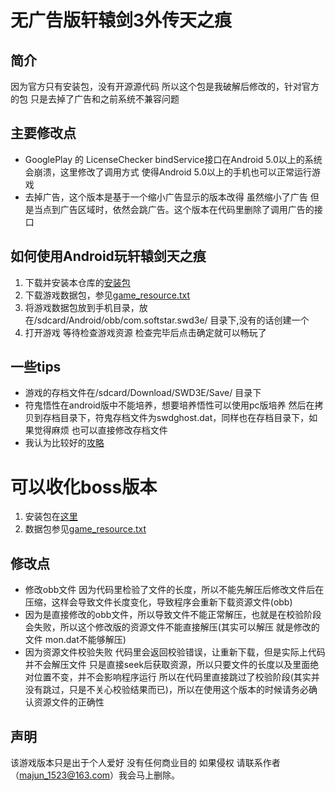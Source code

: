 # 无广告版轩辕剑3外传天之痕
## 简介
因为官方只有安装包，没有开源源代码 所以这个包是我破解后修改的，针对官方的包 只是去掉了广告和之前系统不兼容问题   



## 主要修改点

- GooglePlay 的 LicenseChecker bindService接口在Android 5.0以上的系统会崩溃，这里修改了调用方式 使得Android 5.0以上的手机也可以正常运行游戏
- 去掉广告，这个版本是基于一个缩小广告显示的版本改得 虽然缩小了广告 但是当点到广告区域时，依然会跳广告。这个版本在代码里删除了调用广告的接口


## 如何使用Android玩轩辕剑天之痕
1. 下载并安装本仓库的[安装包](./310_Big5_Newdata.apk)
2. 下载游戏数据包，参见[game_resource.txt](./game_resource.txt)
3. 将游戏数据包放到手机目录，放在/sdcard/Android/obb/com.softstar.swd3e/ 目录下,没有的话创建一个
4. 打开游戏 等待检查游戏资源 检查完毕后点击确定就可以畅玩了

## 一些tips
- 游戏的存档文件在/sdcard/Download/SWD3E/Save/ 目录下
- 符鬼悟性在android版中不能培养，想要培养悟性可以使用pc版培养 然后在拷贝到存档目录下，符鬼存档文件为swdghost.dat，同样也在存档目录下，如果觉得麻烦 也可以直接修改存档文件
- 我认为比较好的[攻略](http://fanhsu.blog.163.com/blog/static/375791632011018111059509/)


# 可以收化boss版本
1. 安装包在[这里](./getboss/310_Big5_Newdata.apk)
2. 数据包参见[game_resource.txt](./game_resource.txt)

## 修改点
- 修改obb文件 因为代码里检验了文件的长度，所以不能先解压后修改文件后在压缩，这样会导致文件长度变化，导致程序会重新下载资源文件(obb)
- 因为是直接修改的obb文件，所以导致文件不能正常解压，也就是在校验阶段会失败，所以这个修改版的资源文件不能直接解压(其实可以解压 就是修改的文件 mon.dat不能够解压)
- 因为资源文件校验失败 代码里会返回校验错误，让重新下载，但是实际上代码并不会解压文件 只是直接seek后获取资源，所以只要文件的长度以及里面绝对位置不变，并不会影响程序运行
所以在代码里直接跳过了校验阶段(其实并没有跳过，只是不关心校验结果而已)，所以在使用这个版本的时候请务必确认资源文件的正确性

## 声明
该游戏版本只是出于个人爱好 没有任何商业目的 如果侵权 请联系作者（majun_1523@163.com）我会马上删除。
